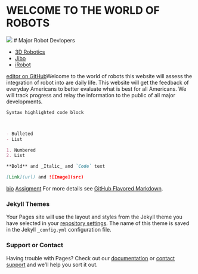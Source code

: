 # WELCOME TO THE WORLD OF ROBOTS
<img src="https://media.wired.com/photos/599cbdf191885f7b084d37f7/1:1/w_2094,c_limit/Robot-Video.jpg">
# Major Robot Devlopers
<nav>
  <ul>
    <li><a href="https://3dr.com/">3D Robotics</a></li>
    <li><a href="https://www.jibo.com/">Jibo</a></li>
    <li><a href="http://www.irobot.com/"> iRobot</a></li>
  </ul>
</nav>

[editor on GitHub](https://github.com/DDUKES5/DDUKES5.github.io/edit/master/index.md)Welcome to the world of robots this website will assess the integration of robot into are daily life. This website will get the feedback of everyday Americans to better evaluate what is best for all Americans. We will track progress and relay the information to the public of all major developments. 
```markdown
Syntax highlighted code block



- Bulleted
- List

1. Numbered
2. List

**Bold** and _Italic_ and `Code` text

[Link](url) and ![Image](src)
```
[bio](Biography)
[Assigment](dogs)
For more details see [GitHub Flavored Markdown](https://guides.github.com/features/mastering-markdown/).

### Jekyll Themes

Your Pages site will use the layout and styles from the Jekyll theme you have selected in your [repository settings](https://github.com/DDUKES5/DDUKES5.github.io/settings). The name of this theme is saved in the Jekyll `_config.yml` configuration file.

### Support or Contact

Having trouble with Pages? Check out our [documentation](https://help.github.com/categories/github-pages-basics/) or [contact support](https://github.com/contact) and we’ll help you sort it out.
